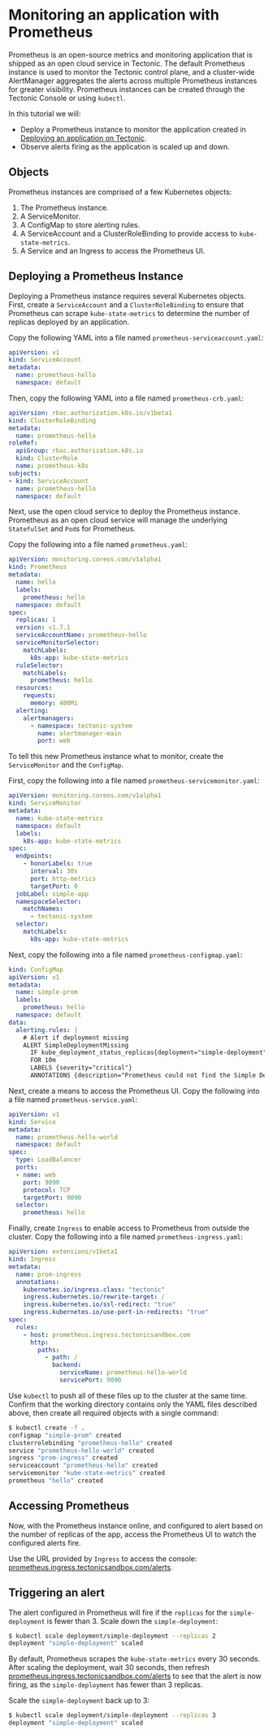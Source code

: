 # Monitoring an application with Prometheus

Prometheus is an open-source metrics and monitoring application that is shipped as an open cloud service in Tectonic. The default Prometheus instance is used to monitor the Tectonic control plane, and a cluster-wide AlertManager aggregates the alerts across multiple Prometheus instances for greater visibility. Prometheus instances can be created through the Tectonic Console or using `kubectl`.

In this tutorial we will:
* Deploy a Prometheus instance to monitor the application created in [Deploying an application on Tectonic][first-app].
* Observe alerts firing as the application is scaled up and down.

## Objects

Prometheus instances are comprised of a few Kubernetes objects:

1. The Prometheus instance.
2. A ServiceMonitor.
3. A ConfigMap to store alerting rules.
4. A ServiceAccount and a ClusterRoleBinding to provide access to `kube-state-metrics`.
5. A Service and an Ingress to access the Prometheus UI.

## Deploying a Prometheus Instance

Deploying a Prometheus instance requires several Kubernetes objects. First, create a `ServiceAccount` and a `ClusterRoleBinding` to ensure that Prometheus can scrape `kube-state-metrics` to determine the number of replicas deployed by an application.

Copy the following YAML into a file named `prometheus-serviceaccount.yaml`:

```yaml
apiVersion: v1
kind: ServiceAccount
metadata:
  name: prometheus-hello
  namespace: default
```

Then, copy the following YAML into a file named `prometheus-crb.yaml`:

```yaml
apiVersion: rbac.authorization.k8s.io/v1beta1
kind: ClusterRoleBinding
metadata:
  name: prometheus-hello
roleRef:
  apiGroup: rbac.authorization.k8s.io
  kind: ClusterRole
  name: prometheus-k8s
subjects:
- kind: ServiceAccount
  name: prometheus-hello
  namespace: default
```

Next, use the open cloud service to deploy the Prometheus instance. Prometheus as an open cloud service will manage the underlying `StatefulSet` and `Pod`s for Prometheus.

Copy the following into a file named `prometheus.yaml`:

```yaml
apiVersion: monitoring.coreos.com/v1alpha1
kind: Prometheus
metadata:
  name: hello
  labels:
    prometheus: hello
  namespace: default
spec:
  replicas: 1
  version: v1.7.1
  serviceAccountName: prometheus-hello
  serviceMonitorSelector:
    matchLabels:
      k8s-app: kube-state-metrics
  ruleSelector:
    matchLabels:
      prometheus: hello
  resources:
    requests:
      memory: 400Mi
  alerting:
    alertmanagers:
      - namespace: tectonic-system
        name: alertmanager-main
        port: web
```

To tell this new Prometheus instance what to monitor, create the `ServiceMonitor` and the `ConfigMap`.

First, copy the following into a file named `prometheus-servicemonitor.yaml`:

```yaml
apiVersion: monitoring.coreos.com/v1alpha1
kind: ServiceMonitor
metadata:
  name: kube-state-metrics
  namespace: default
  labels:
    k8s-app: kube-state-metrics
spec:
  endpoints:
    - honorLabels: true
      interval: 30s
      port: http-metrics
      targetPort: 0
  jobLabel: simple-app
  namespaceSelector:
    matchNames:
      - tectonic-system
  selector:
    matchLabels:
      k8s-app: kube-state-metrics
```

Next, copy the following into a file named `prometheus-configmap.yaml`:

```yaml
kind: ConfigMap
apiVersion: v1
metadata:
  name: simple-prom
  labels:
    prometheus: hello
  namespace: default
data:
  alerting.rules: |
    # Alert if deployment missing
    ALERT SimpleDeploymentMissing
      IF kube_deployment_status_replicas{deployment="simple-deployment"} < 3
      FOR 10m
      LABELS {severity="critical"}
      ANNOTATIONS {description="Prometheus could not find the Simple Deployment"}
```

Next, create a means to access the Prometheus UI. Copy the following into a file named `prometheus-service.yaml`:

```yaml
apiVersion: v1
kind: Service
metadata:
  name: prometheus-hello-world
  namespace: default
spec:
  type: LoadBalancer
  ports:
  - name: web
    port: 9090
    protocol: TCP
    targetPort: 9090
  selector:
    prometheus: hello

```

Finally, create `Ingress` to enable access to Prometheus from outside the cluster. Copy the following into a file named `prometheus-ingress.yaml`:

```yaml
apiVersion: extensions/v1beta1
kind: Ingress
metadata:
  name: prom-ingress
  annotations:
    kubernetes.io/ingress.class: "tectonic"
    ingress.kubernetes.io/rewrite-target: /
    ingress.kubernetes.io/ssl-redirect: "true"
    ingress.kubernetes.io/use-port-in-redirects: "true"
spec:
  rules:
    - host: prometheus.ingress.tectonicsandbox.com
      http:
        paths:
          - path: /
            backend:
              serviceName: prometheus-hello-world
              servicePort: 9090
```

Use `kubectl` to push all of these files up to the cluster at the same time. Confirm that the working directory contains only the YAML files described above, then create all required objects with a single command:

```sh
$ kubectl create -f .
configmap "simple-prom" created
clusterrolebinding "prometheus-hello" created
service "prometheus-hello-world" created
ingress "prom-ingress" created
serviceaccount "prometheus-hello" created
servicemonitor "kube-state-metrics" created
prometheus "hello" created
```

## Accessing Prometheus

Now, with the Prometheus instance online, and configured to alert based on the number of replicas of the app, access the Prometheus UI to watch the configured alerts fire.

Use the URL provided by `Ingress` to access the console: [prometheus.ingress.tectonicsandbox.com/alerts][prom-ingress].

## Triggering an alert

The alert configured in Prometheus will fire if the `replicas` for the `simple-deployment` is fewer than 3. Scale down the `simple-deployment`:

```sh
$ kubectl scale deployment/simple-deployment --replicas 2
deployment "simple-deployment" scaled
```

By default, Prometheus scrapes the `kube-state-metrics` every 30 seconds. After scaling the deployment, wait 30 seconds, then refresh [prometheus.ingress.tectonicsandbox.com/alerts][prom-ingress] to see that the alert is now firing, as the `simple-deployment` has fewer than 3 replicas.

Scale the `simple-deployment` back up to 3:

```sh
$ kubectl scale deployment/simple-deployment --replicas 3
deployment "simple-deployment" scaled
```

[prom-ingress]: http://prometheus.ingress.tectonicsandbox.com/alerts
[first-app]: first-app.md
